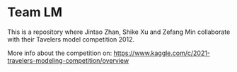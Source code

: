 # Team LM

This is a repository where Jintao Zhan, Shike Xu and Zefang Min 
collaborate with their Tavelers model competition 2012.

More info about the competition on: https://www.kaggle.com/c/2021-travelers-modeling-competition/overview
